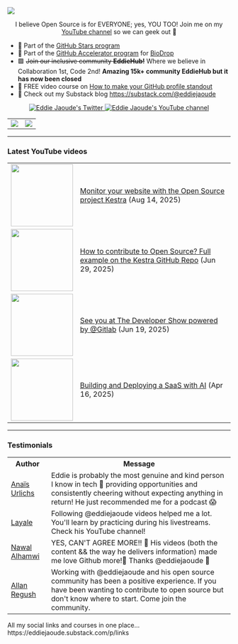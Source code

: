 <a href="https://eddiejaoude.substack.com/p/links" target="_blank"><img src="https://user-images.githubusercontent.com/624760/197235663-1a08eef9-4f9f-4986-8177-c32329a65f3e.jpeg" /></a>

<p align="center">I believe Open Source is for EVERYONE; yes, YOU TOO! Join me on my <a href="http://youtube.com/eddiejaoude?sub_confirmation=1">YouTube channel</a> so we can geek out 🎥</p>

- 🌟 Part of the <a href="https://stars.github.com/profiles/eddiejaoude/"> GitHub Stars program</a>
- 🚀 Part of the <a href="https://accelerator.github.com"> GitHub Accelerator program</a> for <a href="https://github.com/EddieHubCommunity/BioDrop">BioDrop</a>
- 🟩 ~~Join our inclusive community **EddieHub!**~~ Where we believe in Collaboration 1st, Code 2nd! **Amazing 15k+ community EddieHub but it has now been closed**
- 📸 FREE video course on <a href="https://www.udemy.com/course/make-your-github-profile-stand-out/learn/lecture/29205792#overview">How to make your GitHub profile standout</a>
- 📰 Check out my Substack blog https://substack.com/@eddiejaoude

<p align="center">
  <a href="http://twitter.com/eddiejaoude">
    <img src="https://img.shields.io/badge/follow-%40eddiejaoude%20130k+-1DA1F2?label=Twitter&logo=twitter&style=for-the-badge&color=1A8CD8" alt="Eddie Jaoude's Twitter"/>
  </a>

  <a href="http://youtube.com/eddiejaoude?sub_confirmation=1">
    <img src="https://img.shields.io/youtube/channel/subscribers/UC5mnBodB73bR88fLXHSfzYA?style=for-the-badge&logo=youtube&label=Youtube&color=FF0000" alt="Eddie Jaoude's YouTube channel"/>
  </a>
</p>

<table>
  <tr>
    <td><a href="https://stars.github.com/profiles/eddiejaoude/"><img src="https://user-images.githubusercontent.com/624760/197230432-de4db9f3-8c8d-4421-8ed4-fc83c02f73e6.jpeg" /></a></td>
    <td><a href="https://stars.github.com/profiles/eddiejaoude/"><img src="https://user-images.githubusercontent.com/624760/197230439-f90cd6b0-2174-41be-97eb-5f28f49d9d19.jpg" /></a></td>
  </tr>
</table>

---

### Latest YouTube videos

<table>
<!-- YOUTUBE-VIDEOS-LIST:START --><tr><td><a href="https://www.youtube.com/watch?v=EaNsGFBf97o"><img width="140px" src="https://i.ytimg.com/vi/EaNsGFBf97o/mqdefault.jpg"></a></td>
<td><a href="https://www.youtube.com/watch?v=EaNsGFBf97o">Monitor your website with the Open Source project Kestra</a> (Aug 14, 2025)<br/></td></tr>
<tr><td><a href="https://www.youtube.com/watch?v=Qa0ZgJJjJVI"><img width="140px" src="https://i.ytimg.com/vi/Qa0ZgJJjJVI/mqdefault.jpg"></a></td>
<td><a href="https://www.youtube.com/watch?v=Qa0ZgJJjJVI">How to contribute to Open Source? Full example on the Kestra GitHub Repo</a> (Jun 29, 2025)<br/></td></tr>
<tr><td><a href="https://www.youtube.com/shorts/LV5QukdA-ro"><img width="140px" src="https://i.ytimg.com/vi/LV5QukdA-ro/mqdefault.jpg"></a></td>
<td><a href="https://www.youtube.com/shorts/LV5QukdA-ro">See you at The Developer Show powered by @Gitlab</a> (Jun 19, 2025)<br/></td></tr>
<tr><td><a href="https://www.youtube.com/watch?v=N9YYJ0qyesg"><img width="140px" src="https://i.ytimg.com/vi/N9YYJ0qyesg/mqdefault.jpg"></a></td>
<td><a href="https://www.youtube.com/watch?v=N9YYJ0qyesg">Building and Deploying a SaaS with AI</a> (Apr 16, 2025)<br/></td></tr>
<!-- YOUTUBE-VIDEOS-LIST:END -->
</table>

---

### Testimonials

<table>
  <tr>
    <th>Author</th>
    <th>Message</th>
  </tr>
  <tr>
    <td><a target="_blank" href="https://twitter.com/urlichsanais/status/1349358736092094467">Anaïs Urlichs</a></td>
    <td>Eddie is probably the most genuine and kind person I know in tech 🥰 providing opportunities and consistently cheering without expecting anything in return! He just recommended me for a podcast 😱</td>
  </tr>
  <tr>
    <td><a target="_blank" href="https://twitter.com/yalematta/status/1304541107330658313">Layale</a></td>
    <td>Following @eddiejaoude videos helped me a lot. You'll learn by practicing during his livestreams. Check his YouTube channel!</td>
  </tr>
  <tr>
    <td><a target="_blank" href="https://twitter.com/__nawalhmw/status/1304572901140635648">Nawal Alhamwi</a></td>
    <td>YES, CAN'T AGREE MORE!! 💯 His videos (both the content && the way he delivers information) made me love Github more!🤩 Thanks @eddiejaoude 🌟</td>
  </tr>
  <tr>
    <td><a target="_blank" href="https://twitter.com/allanregush/status/1304484456221167617">Allan Regush</a></td>
    <td>Working with @eddiejaoude and his open source community has been a positive experience. If you have been wanting to contribute to open source but don't know where to start. Come join the community.</td>
  </tr>
</table>

<p>All my social links and courses in one place... https://eddiejaoude.substack.com/p/links</p>
